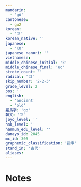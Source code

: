 ```yaml
---
mandarin:
  - 'gǔ'
cantonese:
  - gu2
korean:
  - '고'
korean_native: ''
japanese:
  - 'KO'
japanese_nanori: ''
vietnamese:
middle_chinese_initial: 'k'
middle_chinese_final: 'uo'
stroke_count: ''
radical: '口'
skip_number: '2-2-3'
grade_level: 2
pos: ''
english:
  - 'ancient'
  - 'old'
羅馬字: 'go'
韓文: '고'
joyo_level: ''
hsk_level: ''
hanmun_edu_level: ''
danayo_id: 2045
mc_id: 305
graphemic_classification: '指事'
stand_in: '古代'
aliases:
---
```


# Notes
